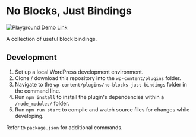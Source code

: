 # No Blocks, Just Bindings

[![Playground Demo Link](https://img.shields.io/badge/Playground_Demo-v0.1.0-blue?logo=wordpress&logoColor=%23fff&labelColor=%233858e9&color=%233858e9)](https://playground.wordpress.net/?blueprint-url=https://raw.githubusercontent.com/ndiego/no-blocks-just-bindings/refs/heads/main/_playground/blueprint-github.json)

A collection of useful block bindings.

## Development

1. Set up a local WordPress development environment.
2. Clone / download this repository into the `wp-content/plugins` folder.
3. Navigate to the `wp-content/plugins/no-blocks-just-bindings` folder in the command line.
4. Run `npm install` to install the plugin's dependencies within a `/node_modules/` folder.
5. Run `npm run start` to compile and watch source files for changes while developing.

Refer to `package.json` for additional commands.